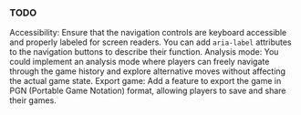 ### TODO

Accessibility: Ensure that the navigation controls are keyboard accessible and properly labeled for screen readers. You can add `aria-label` attributes to the navigation buttons to describe their function.
Analysis mode: You could implement an analysis mode where players can freely navigate through the game history and explore alternative moves without affecting the actual game state.
Export game: Add a feature to export the game in PGN (Portable Game Notation) format, allowing players to save and share their games.

